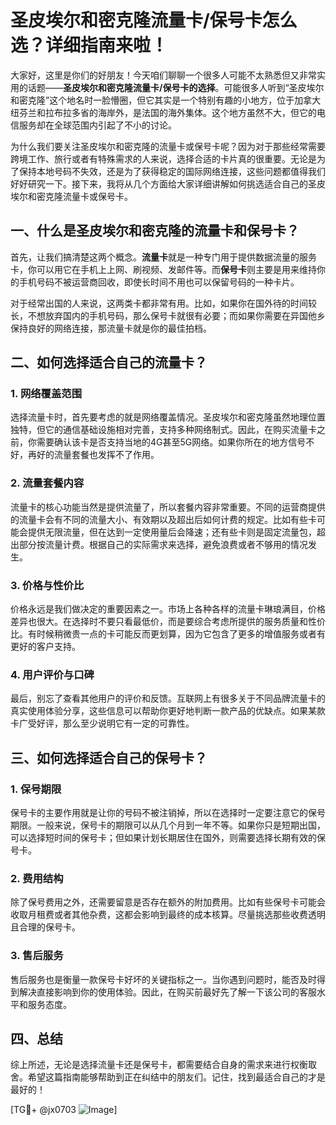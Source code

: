 # 圣皮埃尔和密克隆流量卡/保号卡怎么选？详细指南来啦！

大家好，这里是你们的好朋友！今天咱们聊聊一个很多人可能不太熟悉但又非常实用的话题——**圣皮埃尔和密克隆流量卡/保号卡的选择**。可能很多人听到“圣皮埃尔和密克隆”这个地名时一脸懵圈，但它其实是一个特别有趣的小地方，位于加拿大纽芬兰和拉布拉多省的海岸外，是法国的海外集体。这个地方虽然不大，但它的电信服务却在全球范围内引起了不小的讨论。

为什么我们要关注圣皮埃尔和密克隆的流量卡或保号卡呢？因为对于那些经常需要跨境工作、旅行或者有特殊需求的人来说，选择合适的卡片真的很重要。无论是为了保持本地号码不失效，还是为了获得稳定的国际网络连接，这些问题都值得我们好好研究一下。接下来，我将从几个方面给大家详细讲解如何挑选适合自己的圣皮埃尔和密克隆流量卡或保号卡。

## 一、什么是圣皮埃尔和密克隆的流量卡和保号卡？

首先，让我们搞清楚这两个概念。**流量卡**就是一种专门用于提供数据流量的服务卡，你可以用它在手机上上网、刷视频、发邮件等。而**保号卡**则主要是用来维持你的手机号码不被运营商回收，即使长时间不用也可以保留号码的一种卡片。

对于经常出国的人来说，这两类卡都非常有用。比如，如果你在国外待的时间较长，不想放弃国内的手机号码，那么保号卡就很有必要；而如果你需要在异国他乡保持良好的网络连接，那流量卡就是你的最佳拍档。

## 二、如何选择适合自己的流量卡？

### 1. **网络覆盖范围**
选择流量卡时，首先要考虑的就是网络覆盖情况。圣皮埃尔和密克隆虽然地理位置独特，但它的通信基础设施相对完善，支持多种网络制式。因此，在购买流量卡之前，你需要确认该卡是否支持当地的4G甚至5G网络。如果你所在的地方信号不好，再好的流量套餐也发挥不了作用。

### 2. **流量套餐内容**
流量卡的核心功能当然是提供流量了，所以套餐内容非常重要。不同的运营商提供的流量卡会有不同的流量大小、有效期以及超出后如何计费的规定。比如有些卡可能会提供无限流量，但在达到一定使用量后会降速；还有些卡则是固定流量包，超出部分按流量计费。根据自己的实际需求来选择，避免浪费或者不够用的情况发生。

### 3. **价格与性价比**
价格永远是我们做决定的重要因素之一。市场上各种各样的流量卡琳琅满目，价格差异也很大。在选择时不要只看最低价，而是要综合考虑所提供的服务质量和性价比。有时候稍微贵一点的卡可能反而更划算，因为它包含了更多的增值服务或者有更好的客户支持。

### 4. **用户评价与口碑**
最后，别忘了查看其他用户的评价和反馈。互联网上有很多关于不同品牌流量卡的真实使用体验分享，这些信息可以帮助你更好地判断一款产品的优缺点。如果某款卡广受好评，那么至少说明它有一定的可靠性。

## 三、如何选择适合自己的保号卡？

### 1. **保号期限**
保号卡的主要作用就是让你的号码不被注销掉，所以在选择时一定要注意它的保号期限。一般来说，保号卡的期限可以从几个月到一年不等。如果你只是短期出国，可以选择短时间的保号卡；但如果计划长期居住在国外，则需要选择长期有效的保号卡。

### 2. **费用结构**
除了保号费用之外，还需要留意是否存在额外的附加费用。比如有些保号卡可能会收取月租费或者其他杂费，这都会影响到最终的成本核算。尽量挑选那些收费透明且合理的保号卡。

### 3. **售后服务**
售后服务也是衡量一款保号卡好坏的关键指标之一。当你遇到问题时，能否及时得到解决直接影响到你的使用体验。因此，在购买前最好先了解一下该公司的客服水平和服务态度。

## 四、总结

综上所述，无论是选择流量卡还是保号卡，都需要结合自身的需求来进行权衡取舍。希望这篇指南能够帮助到正在纠结中的朋友们。记住，找到最适合自己的才是最好的！

[TG💪+ @jx0703 ![Image](https://github.com/user-attachments/assets/dbca1d08-cadb-493c-b0ec-ad6f7a83f270)]